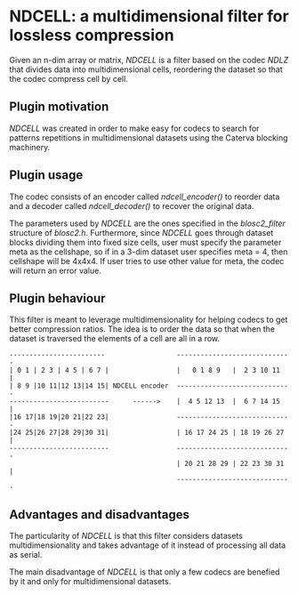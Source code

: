 NDCELL: a multidimensional filter for lossless compression
=============================================================================

Given an n-dim array or matrix, *NDCELL* is a filter based on the codec *NDLZ*
that divides data into multidimensional cells, reordering the dataset so
that the codec compress cell by cell.

Plugin motivation
--------------------

*NDCELL* was created in order to make easy for codecs to search for patterns repetitions in multidimensional datasets using the Caterva blocking machinery.

Plugin usage
-------------------

The codec consists of an encoder called *ndcell_encoder()* to reorder data and
a decoder called *ndcell_decoder()* to recover the original data.

The parameters used by *NDCELL* are the ones specified in the *blosc2_filter*
structure of *blosc2.h*.
Furthermore, since *NDCELL* goes through dataset blocks dividing them into fixed size cells,
user must specify the parameter meta as the cellshape, so if in a
3-dim dataset user specifies meta = 4, then cellshape will be 4x4x4. If user tries to use other value for meta, the codec
will return an error value.

Plugin behaviour
-------------------

This filter is meant to leverage multidimensionality for helping codecs to get
better compression ratios. The idea is to order the data so that when the
dataset is traversed the elements of a cell are all in a row.



    ------------------------                  -----------------------------
    | 0 1 | 2 3 | 4 5 | 6 7 |                 |   0 1 8 9   |  2 3 10 11  |
    | 8 9 |10 11|12 13|14 15| NDCELL encoder  -----------------------------
    -------------------------      ------>    |  4 5 12 13  |  6 7 14 15  |
    |16 17|18 19|20 21|22 23|                 -----------------------------
    |24 25|26 27|28 29|30 31|                 | 16 17 24 25 | 18 19 26 27 |
    -------------------------                 -----------------------------
                                              | 20 21 28 29 | 22 23 30 31 |
                                              -----------------------------




Advantages and disadvantages
------------------------------

The particularity of *NDCELL* is that this filter
considers datasets multidimensionality and takes advantage of it instead
of processing all data as serial.

The main disadvantage of *NDCELL* is that only a few codecs are benefied
by it and only for multidimensional datasets.








